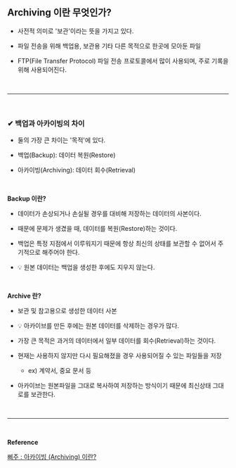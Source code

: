 ## Archiving 이란 무엇인가?
- 사전적 의미로 '보관'이라는 뜻을 가지고 있다.

- 파일 전송을 위해 백업용, 보관용 기타 다른 목적으로 한곳에 모아둔 파일

- FTP(File Transfer Protocol) 파일 전송 프로토콜에서 많이 사용되며, 주로 기록을 위해 사용되어진다.
<br>
<hr>
<br>

### ✔ 백업과 아카이빙의 차이
- 둘의 가장 큰 차이는 '목적'에 있다.

- 백업(Backup): 데이터 복원(Restore)

- 아카이빙(Archiving): 데이터 회수(Retrieval)
<br>

**Backup 이란?**
- 데이터가 손상되거나 손실될 경우를 대비해 저장하는 데이터의 사본이다.

- 때문에 문제가 생겼을 때, 데이터를 복원(Restore)하는 것이다.

- 백업은 특정 지점에서 이루워지기 때문에 항상 최신의 상태를 보관할 수 없어서 주기적으로 해주어야 한다.

- 💡 원본 데이터는 백업을 생성한 후에도 지우지 않는다.
<br>

**Archive 란?**
- 보관 및 참고용으로 생성한 데이터 사본

- 💡 아카이브를 만든 후에는 원본 데이터를 삭제하는 경우가 많다.

- 가장 큰 목적은 과거의 데이터에서 일부 데이터를 회수(Retrieval)하는 것이다. 

- 현재는 사용하지 않지만 다시 필요해졌을 경우 사용되어질 수 있는 파일들을 저장
  - ex) 계약서, 중요 문서 등

- 아카이브는 원본파일을 그대로 복사하여 저장하는 방식이기 때문에 최신상태 그대로를 보관한다.
<br>
<hr>
<br>

**Reference**<br>

[삐주 : 아카이빙 (Archiving) 이란?](https://ju-hyung.tistory.com/151)
